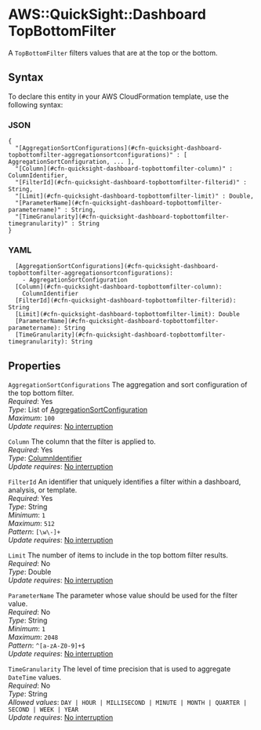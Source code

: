 # AWS::QuickSight::Dashboard TopBottomFilter<a name="aws-properties-quicksight-dashboard-topbottomfilter"></a>

A `TopBottomFilter` filters values that are at the top or the bottom\.

## Syntax<a name="aws-properties-quicksight-dashboard-topbottomfilter-syntax"></a>

To declare this entity in your AWS CloudFormation template, use the following syntax:

### JSON<a name="aws-properties-quicksight-dashboard-topbottomfilter-syntax.json"></a>

```
{
  "[AggregationSortConfigurations](#cfn-quicksight-dashboard-topbottomfilter-aggregationsortconfigurations)" : [ AggregationSortConfiguration, ... ],
  "[Column](#cfn-quicksight-dashboard-topbottomfilter-column)" : ColumnIdentifier,
  "[FilterId](#cfn-quicksight-dashboard-topbottomfilter-filterid)" : String,
  "[Limit](#cfn-quicksight-dashboard-topbottomfilter-limit)" : Double,
  "[ParameterName](#cfn-quicksight-dashboard-topbottomfilter-parametername)" : String,
  "[TimeGranularity](#cfn-quicksight-dashboard-topbottomfilter-timegranularity)" : String
}
```

### YAML<a name="aws-properties-quicksight-dashboard-topbottomfilter-syntax.yaml"></a>

```
  [AggregationSortConfigurations](#cfn-quicksight-dashboard-topbottomfilter-aggregationsortconfigurations):
    - AggregationSortConfiguration
  [Column](#cfn-quicksight-dashboard-topbottomfilter-column):
    ColumnIdentifier
  [FilterId](#cfn-quicksight-dashboard-topbottomfilter-filterid): String
  [Limit](#cfn-quicksight-dashboard-topbottomfilter-limit): Double
  [ParameterName](#cfn-quicksight-dashboard-topbottomfilter-parametername): String
  [TimeGranularity](#cfn-quicksight-dashboard-topbottomfilter-timegranularity): String
```

## Properties<a name="aws-properties-quicksight-dashboard-topbottomfilter-properties"></a>

`AggregationSortConfigurations` <a name="cfn-quicksight-dashboard-topbottomfilter-aggregationsortconfigurations"></a>
The aggregation and sort configuration of the top bottom filter\.  
_Required_: Yes  
_Type_: List of [AggregationSortConfiguration](aws-properties-quicksight-dashboard-aggregationsortconfiguration.md)  
_Maximum_: `100`  
_Update requires_: [No interruption](https://docs.aws.amazon.com/AWSCloudFormation/latest/UserGuide/using-cfn-updating-stacks-update-behaviors.html#update-no-interrupt)

`Column` <a name="cfn-quicksight-dashboard-topbottomfilter-column"></a>
The column that the filter is applied to\.  
_Required_: Yes  
_Type_: [ColumnIdentifier](aws-properties-quicksight-dashboard-columnidentifier.md)  
_Update requires_: [No interruption](https://docs.aws.amazon.com/AWSCloudFormation/latest/UserGuide/using-cfn-updating-stacks-update-behaviors.html#update-no-interrupt)

`FilterId` <a name="cfn-quicksight-dashboard-topbottomfilter-filterid"></a>
An identifier that uniquely identifies a filter within a dashboard, analysis, or template\.  
_Required_: Yes  
_Type_: String  
_Minimum_: `1`  
_Maximum_: `512`  
_Pattern_: `[\w\-]+`  
_Update requires_: [No interruption](https://docs.aws.amazon.com/AWSCloudFormation/latest/UserGuide/using-cfn-updating-stacks-update-behaviors.html#update-no-interrupt)

`Limit` <a name="cfn-quicksight-dashboard-topbottomfilter-limit"></a>
The number of items to include in the top bottom filter results\.  
_Required_: No  
_Type_: Double  
_Update requires_: [No interruption](https://docs.aws.amazon.com/AWSCloudFormation/latest/UserGuide/using-cfn-updating-stacks-update-behaviors.html#update-no-interrupt)

`ParameterName` <a name="cfn-quicksight-dashboard-topbottomfilter-parametername"></a>
The parameter whose value should be used for the filter value\.  
_Required_: No  
_Type_: String  
_Minimum_: `1`  
_Maximum_: `2048`  
_Pattern_: `^[a-zA-Z0-9]+$`  
_Update requires_: [No interruption](https://docs.aws.amazon.com/AWSCloudFormation/latest/UserGuide/using-cfn-updating-stacks-update-behaviors.html#update-no-interrupt)

`TimeGranularity` <a name="cfn-quicksight-dashboard-topbottomfilter-timegranularity"></a>
The level of time precision that is used to aggregate `DateTime` values\.  
_Required_: No  
_Type_: String  
_Allowed values_: `DAY | HOUR | MILLISECOND | MINUTE | MONTH | QUARTER | SECOND | WEEK | YEAR`  
_Update requires_: [No interruption](https://docs.aws.amazon.com/AWSCloudFormation/latest/UserGuide/using-cfn-updating-stacks-update-behaviors.html#update-no-interrupt)
